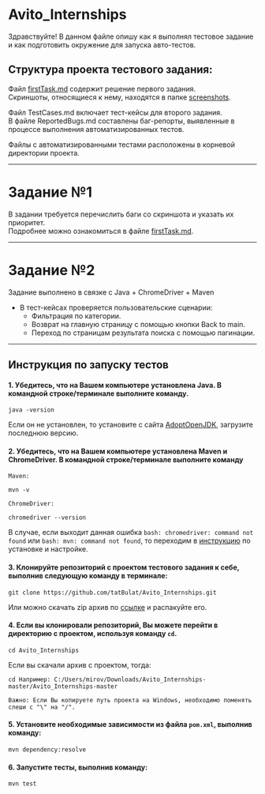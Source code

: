 # Avito_Internships
Здравствуйте!
В данном файле опишу как я выполнял тестовое задание и как подготовить окружение для запуска авто-тестов.  
## Структура проекта тестового задания:
Файл [firstTask.md](https://github.com/tatBulat/Avito_Internships/blob/master/firstTask.md) содержит решение первого задания.  
Скриншоты, относящиеся к нему, находятся в папке [screenshots](https://github.com/tatBulat/Avito_Internships/tree/master/screenshots).  

Файл TestCases.md включает тест-кейсы для второго задания.  
В файле ReportedBugs.md составлены баг-репорты, выявленные в процессе выполнения автоматизированных тестов.  

Файлы с автоматизированными тестами расположены в корневой директории проекта.
***
# Задание №1
В задании требуется перечислить баги со скриншота и указать их приоритет.  
Подробнее можно ознакомиться в файле [firstTask.md](https://github.com/tatBulat/Avito_Internships/blob/master/firstTask.md).
***
# Задание №2
Задание выполнено в связке с Java + ChromeDriver + Maven 
* В тест-кейсах проверяется пользовательские сценарии:
  * Фильтрация по категории.    
  * Возврат на главную страницу с помощью кнопки Back to main.  
  * Переход по страницам результата поиска с помощью пагинации.  
***
## Инструкция по запуску тестов
#### 1. Убедитесь, что на Вашем компьютере установлена Java. В командной строке/терминале выполните команду. ####
```
java -version
```
Если он не установлен, то установите с сайта [AdoptOpenJDK](https://adoptium.net/), загрузите последнюю версию.

#### 2. Убедитесь, что на Вашем компьютере установлена Maven и ChromeDriver. В командной строке/терминале выполните команду ####   
`Maven:`    
```
mvn -v
```
`ChromeDriver:`  
```
chromedriver --version
```
В случае, если выходит данная ошибка `bash: chromedriver: command not found` или `bash: mvn: command not found`, то переходим в [инструкцию](https://github.com/tatBulat/Avito_Internships/blob/master/MavenAndWebDriver.md) по установке и настройке.  
#### 3. Клонируйте репозиторий с проектом тестового задания к себе, выполнив следующую команду в терминале: ####  
```
git clone https://github.com/tatBulat/Avito_Internships.git
```

Или можно скачать zip архив по [ссылке](https://github.com/tatBulat/Avito_Internships/archive/refs/heads/master.zip) и распакуйте его.  

#### 4. Если вы клонировали репозиторий, Вы можете перейти в директорию с проектом, используя команду `cd`.  ####
```
cd Avito_Internships
```
Если вы скачали архив с проектом, тогда:  
```
cd Например: C:/Users/mirov/Downloads/Avito_Internships-master/Avito_Internships-master
```

`Важно: Если Вы копируете путь проекта на Windows, необходимо поменять слеши с "\" на "/".`

#### 5. Установите необходимые зависимости из файла `pom.xml`, выполнив команду: ####
```
mvn dependency:resolve
``` 
#### 6. Запустите тесты, выполнив команду: ####
```
mvn test
```
